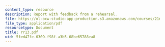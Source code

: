 ```yaml
---
content_type: resource
description: Report with feedback from a rehearsal.
file: https://ol-ocw-studio-app-production.s3.amazonaws.com/courses/21m-873-theater-arts-topics-suburbia-january-iap-2008/5fed47fe6309f98fa3b568be65788ea8_rr13.pdf
file_type: application/pdf
resourcetype: Document
title: rr13.pdf
uid: 5fed47fe-6309-f98f-a3b5-68be65788ea8
---
```

